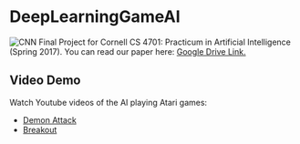 # DeepLearningGameAI
![CNN](http://i.imgur.com/xQ6Rr8J.png)
Final Project for Cornell CS 4701: Practicum in Artificial Intelligence (Spring 2017). You can read our paper here: [Google Drive Link.](https://drive.google.com/file/d/0B6Y3-liwHuKGTVM5WkNranhmVXc/view?usp=sharing)

## Video Demo
Watch Youtube videos of the AI playing Atari games: 

- [Demon Attack](https://youtu.be/Do7aQNDnlvc)
- [Breakout](https://youtu.be/wRpGZTr3R9o)
